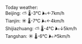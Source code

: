 Today weather:  
Beijing: ⛅️  🌡️-3°C 🌬️←7km/h  
Tianjin: ☀️   🌡️-7°C 🌬️←4km/h  
Shijiazhuang: ⛅️  🌡️-4°C 🌬️↓5km/h  
Tangshan: ☀️   🌡️-6°C 🌬️↗5km/h  
